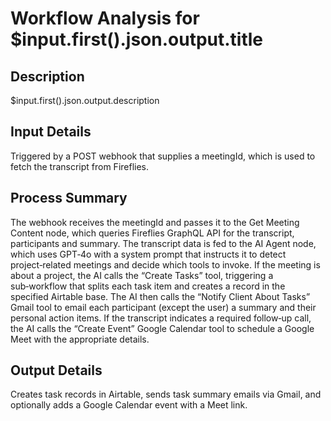 # Workflow Analysis for $input.first().json.output.title

## Description
$input.first().json.output.description

## Input Details
Triggered by a POST webhook that supplies a meetingId, which is used to fetch the transcript from Fireflies.

## Process Summary
The webhook receives the meetingId and passes it to the Get Meeting Content node, which queries Fireflies GraphQL API for the transcript, participants and summary. The transcript data is fed to the AI Agent node, which uses GPT‑4o with a system prompt that instructs it to detect project‑related meetings and decide which tools to invoke. If the meeting is about a project, the AI calls the “Create Tasks” tool, triggering a sub‑workflow that splits each task item and creates a record in the specified Airtable base. The AI then calls the “Notify Client About Tasks” Gmail tool to email each participant (except the user) a summary and their personal action items. If the transcript indicates a required follow‑up call, the AI calls the “Create Event” Google Calendar tool to schedule a Google Meet with the appropriate details.

## Output Details
Creates task records in Airtable, sends task summary emails via Gmail, and optionally adds a Google Calendar event with a Meet link.
